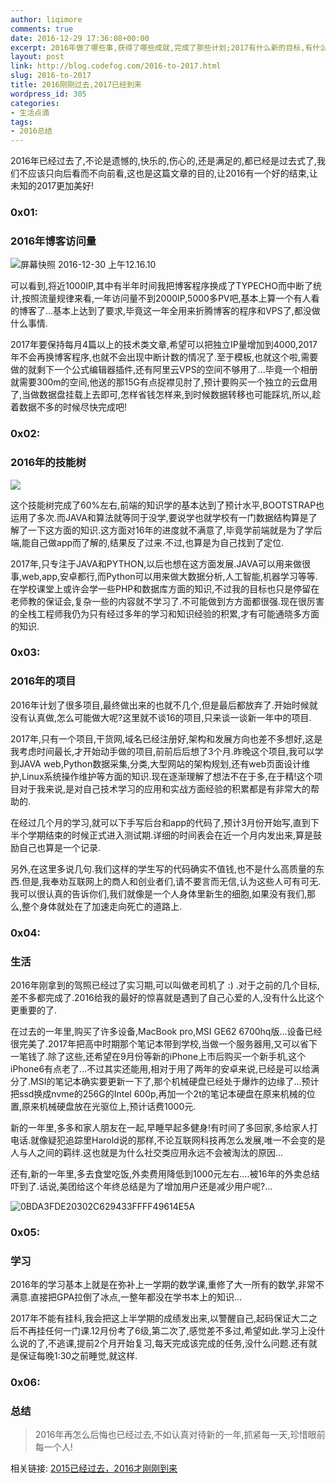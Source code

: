 ```yaml
---
author: liqimore
comments: true
date: 2016-12-29 17:36:08+00:00
excerpt: 2016年做了哪些事,获得了哪些成就,完成了那些计划;2017有什么新的目标,有什么新的想法,有什么新的安排...
layout: post
link: http://blog.codefog.com/2016-to-2017.html
slug: 2016-to-2017
title: 2016刚刚过去,2017已经到来
wordpress_id: 305
categories:
- 生活点滴
tags:
- 2016总结
---
```


2016年已经过去了,不论是遗憾的,快乐的,伤心的,还是满足的,都已经是过去式了,我们不应该只向后看而不向前看,这也是这篇文章的目的,让2016有一个好的结束,让未知的2017更加美好!


### **0x01:**




### **2016年博客访问量**


![屏幕快照 2016-12-30 上午12.16.10](https://static.timelovelife.com/qiniu/old/2016/12/屏幕快照-2016-12-30-上午12.16.10-1024x529.png)

可以看到,将近1000IP,其中有半年时间我把博客程序换成了TYPECHO而中断了统计,按照流量规律来看,一年访问量不到2000IP,5000多PV吧,基本上算一个有人看的博客了...基本上达到了要求,毕竟这一年全用来折腾博客的程序和VPS了,都没做什么事情.

2017年要保持每月4篇以上的技术类文章,希望可以把独立IP量增加到4000,2017年不会再换博客程序,也就不会出现中断计数的情况了.至于模板,也就这个啦,需要做的就剩下一个公式编辑器插件,还有阿里云VPS的空间不够用了...毕竟一个相册就需要300m的空间,他送的那15G有点捉襟见肘了,预计要购买一个独立的云盘用了,当做数据盘挂载上去即可,怎样省钱怎样来,到时候数据转移也可能踩坑,所以,趁着数据不多的时候尽快完成吧!


### **0x02:**




### **2016年的技能树**


![](http://old.timelovelife.com/usr/uploads/2016/04/4179312525.png)

这个技能树完成了60%左右,前端的知识学的基本达到了预计水平,BOOTSTRAP也运用了多次.而JAVA和算法就等同于没学,要说学也就学校有一门数据结构算是了解了一下这方面的知识.这方面对16年的进度就不满意了,毕竟学前端就是为了学后端,能自己做app而了解的,结果反了过来.不过,也算是为自己找到了定位.

2017年,只专注于JAVA和PYTHON,以后也想在这方面发展.JAVA可以用来做很事,web,app,安卓都行,而Python可以用来做大数据分析,人工智能,机器学习等等.在学校课堂上或许会学一些PHP和数据库方面的知识,不过我的目标也只是停留在老师教的保证会,复杂一些的内容就不学习了.不可能做到方方面都很强.现在很厉害的全栈工程师我仍为只有经过多年的学习和知识经验的积累,才有可能通晓多方面的知识.


### **0x03:**




### **2016年的项目**


2016年计划了很多项目,最终做出来的也就不几个,但是最后都放弃了.开始时候就没有认真做,怎么可能做大呢?这里就不谈16的项目,只来谈一谈新一年中的项目.

2017年,只有一个项目,干货网,域名已经注册好,架构和发展方向也差不多想好,这是我考虑时间最长,才开始动手做的项目,前前后后想了3个月.昨晚这个项目,我可以学到JAVA web,Python数据采集,分类,大型网站的架构规划,还有web页面设计维护,Linux系统操作维护等方面的知识.现在逐渐理解了想法不在于多,在于精!这个项目对于我来说,是对自己技术学习的应用和实战方面经验的积累都是有非常大的帮助的.

在经过几个月的学习,就可以下手写后台和app的代码了,预计3月份开始写,直到下半个学期结束的时候正式进入测试期.详细的时间表会在近一个月内发出来,算是鼓励自己也算是一个记录.

另外,在这里多说几句.我们这样的学生写的代码确实不值钱,也不是什么高质量的东西.但是,我奉劝互联网上的商人和创业者们,请不要言而无信,认为这些人可有可无.我可以很认真的告诉你们,我们就像是一个人身体里新生的细胞,如果没有我们,那么,整个身体就处在了加速走向死亡的道路上.


### **0x04:**




### **生活**


2016年刚拿到的驾照已经过了实习期,可以叫做老司机了 :) .对于之前的几个目标,差不多都完成了.2016给我的最好的惊喜就是遇到了自己心爱的人,没有什么比这个更重要的了.

在过去的一年里,购买了许多设备,MacBook pro,MSI GE62 6700hq版...设备已经很完美了.2017年把高中时期那个笔记本带到学校,当做一个服务器用,又可以省下一笔钱了.除了这些,还希望在9月份等新的iPhone上市后购买一个新手机,这个iPhone6有点老了...不过其实还能用,相对于用了两年的安卓来说,已经是可以给满分了.MSI的笔记本确实要更新一下了,那个机械硬盘已经处于爆炸的边缘了...预计把ssd换成nvme的256G的Intel 600p,再加一个2t的笔记本硬盘在原来机械的位置,原来机械硬盘放在光驱位上,预计话费1000元.

新的一年里,多多和家人朋友在一起,早睡早起多健身!有时间了多回家,多给家人打电话.就像疑犯追踪里Harold说的那样,不论互联网科技再怎么发展,唯一不会变的是人与人之间的羁绊.这也就是为什么社交类应用永远不会被淘汰的原因...

还有,新的一年里,多去食堂吃饭,外卖费用降低到1000元左右....被16年的外卖总结吓到了.话说,美团给这个年终总结是为了增加用户还是减少用户呢?...

![0BDA3FDE20302C629433FFFF49614E5A](https://static.timelovelife.com/qiniu/old/2016/12/0BDA3FDE20302C629433FFFF49614E5A-576x1024.png)


### **0x05:**




### **学习**


2016年的学习基本上就是在弥补上一学期的数学课,重修了大一所有的数学,非常不满意.直接把GPA拉倒了冰点,一整年都没在学书本上的知识...

2017年不能有挂科,我会把这上半学期的成绩发出来,以警醒自己,起码保证大二之后不再挂任何一门课.12月份考了6级,第二次了,感觉差不多过,希望如此.学习上没什么说的了,不逃课,提前2个月开始复习,每天完成该完成的任务,没什么问题.还有就是保证每晚1:30之前睡觉,就这样.


### **0x06:**




### **总结**




<blockquote>2016年再怎么后悔也已经过去,不如认真对待新的一年,抓紧每一天,珍惜眼前每一个人!</blockquote>


相关链接: [2015已经过去，2016才刚刚到来](http://blog.codefog.com/2015-to-2016.html)


